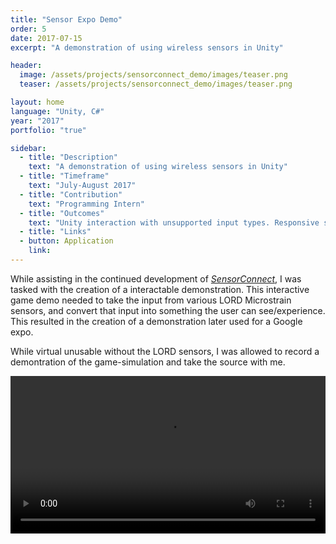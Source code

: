 ```yaml
---
title: "Sensor Expo Demo"
order: 5
date: 2017-07-15
excerpt: "A demonstration of using wireless sensors in Unity"

header:
  image: /assets/projects/sensorconnect_demo/images/teaser.png
  teaser: /assets/projects/sensorconnect_demo/images/teaser.png

layout: home
language: "Unity, C#"
year: "2017"
portfolio: "true"

sidebar:
  - title: "Description"
    text: "A demonstration of using wireless sensors in Unity"
  - title: "Timeframe"
    text: "July-August 2017"
  - title: "Contribution"
    text: "Programming Intern"
  - title: "Outcomes"
    text: "Unity interaction with unsupported input types. Responsive simulation effects with user input."
  - title: "Links"
  - button: Application
    link: 
---
```


While assisting in the continued development of *[SensorConnect](/projects/05_sensorconnect)*, I was tasked with the creation of a interactable demonstration. This interactive game demo needed to take the input from various LORD Microstrain sensors, and convert that input into something the user can see/experience. This resulted in the creation of a demonstration later used for a Google expo.

While virtual unusable without the LORD sensors, I was allowed to record a demontration of the game-simulation and take the source with me.

<video style="width:100%;" controls>
  <source src="{{ site.url }}/assets/projects/sensorconnect_demo/Reel.mp4" type="video/mp4">
</video>
